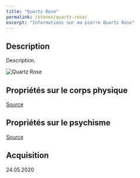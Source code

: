 ```yaml
---
title: "Quartz Rose"
permalink: /stones/quartz-rose/
excerpt: "Informations sur ma pierre Quartz Rose"
---
```


## Description
Description.

![Quartz Rose](/images/stones//images/QuartzRose_Kerstin_20200524_Coeur.jpg.jpg "Quartz Rose")

## Propriétés sur le corps physique


[Source](https://)


## Propriétés sur le psychisme


[Source](https://)

## Acquisition


24.05.2020
